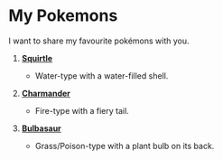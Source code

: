# My Pokemons

I want to share my favourite pokémons with you.

1. [**Squirtle**](squirtle.md)
   - Water-type with a water-filled shell.
   
2. [**Charmander**](charmander.md)
   - Fire-type with a fiery tail.

3. [**Bulbasaur**](bulbasaur.md)
   - Grass/Poison-type with a plant bulb on its back.

